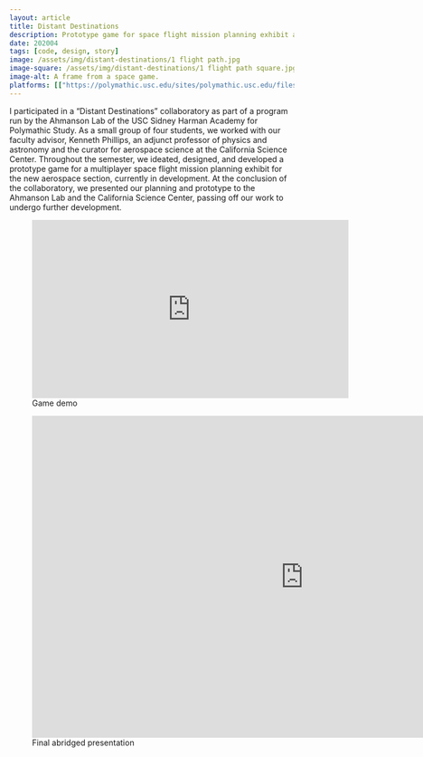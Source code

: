 ```yaml
---
layout: article
title: Distant Destinations
description: Prototype game for space flight mission planning exhibit at the California Science Center.
date: 202004
tags: [code, design, story]
image: /assets/img/distant-destinations/1 flight path.jpg
image-square: /assets/img/distant-destinations/1 flight path square.jpg
image-alt: A frame from a space game.
platforms: [["https://polymathic.usc.edu/sites/polymathic.usc.edu/files/distant_destinations_full.pdf", "Brief"], ["https://www.youtube.com/watch?v=Vw4cJbQ3jtk", "YouTube"]]
---
```


I participated in a “Distant Destinations” collaboratory as part of a program run by the Ahmanson Lab of the USC Sidney Harman Academy for Polymathic Study. As a small group of four students, we worked with our faculty advisor, Kenneth Phillips, an adjunct professor of physics and astronomy and the curator for aerospace science at the California Science Center. Throughout the semester, we ideated, designed, and developed a prototype game for a multiplayer space flight mission planning exhibit for the new aerospace section, currently in development. At the conclusion of the collaboratory, we presented our planning and prototype to the Ahmanson Lab and the California Science Center, passing off our work to undergo further development. 

<figure role="group">
    <iframe width="560" height="315" src="https://www.youtube.com/embed/Vw4cJbQ3jtk" frameborder="0" allow="accelerometer; autoplay; clipboard-write; encrypted-media; gyroscope; picture-in-picture" allowfullscreen></iframe>
    <figcaption>Game demo</figcaption>
</figure>

<figure role="group">
    <iframe src="https://docs.google.com/presentation/d/e/2PACX-1vQTsLVr1AFy7FLs6jKndKZzNMchtv7TafRA0X4qB7Zzt5dylcLAJ23nuYgvqwrg2kBk05G5ASg9OP2t/embed?start=false&loop=false&delayms=3000" frameborder="0" width="960" height="569" allowfullscreen="true" mozallowfullscreen="true" webkitallowfullscreen="true"></iframe>
    <figcaption>Final abridged presentation</figcaption>
</figure>